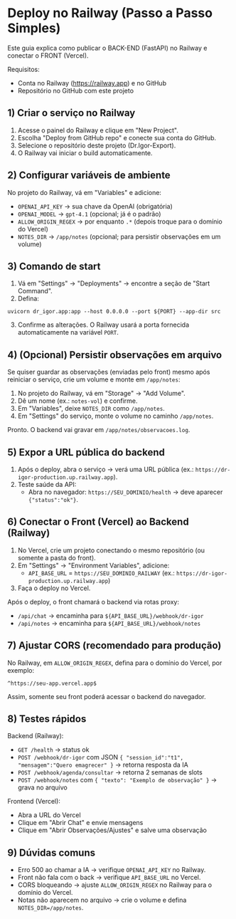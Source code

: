 # Deploy no Railway (Passo a Passo Simples)

Este guia explica como publicar o BACK-END (FastAPI) no Railway e conectar o FRONT (Vercel).

Requisitos:
- Conta no Railway (https://railway.app) e no GitHub
- Repositório no GitHub com este projeto

## 1) Criar o serviço no Railway

1. Acesse o painel do Railway e clique em "New Project".
2. Escolha "Deploy from GitHub repo" e conecte sua conta do GitHub.
3. Selecione o repositório deste projeto (Dr.Igor-Export).
4. O Railway vai iniciar o build automaticamente.

## 2) Configurar variáveis de ambiente

No projeto do Railway, vá em "Variables" e adicione:

- `OPENAI_API_KEY` → sua chave da OpenAI (obrigatória)
- `OPENAI_MODEL` → `gpt-4.1` (opcional; já é o padrão)
- `ALLOW_ORIGIN_REGEX` → por enquanto `.*` (depois troque para o domínio do Vercel)
- `NOTES_DIR` → `/app/notes` (opcional; para persistir observações em um volume)

## 3) Comando de start

1. Vá em "Settings" → "Deployments" → encontre a seção de "Start Command".
2. Defina:

```
uvicorn dr_igor.app:app --host 0.0.0.0 --port ${PORT} --app-dir src
```

3. Confirme as alterações. O Railway usará a porta fornecida automaticamente na variável `PORT`.

## 4) (Opcional) Persistir observações em arquivo

Se quiser guardar as observações (enviadas pelo front) mesmo após reiniciar o serviço, crie um volume e monte em `/app/notes`:

1. No projeto do Railway, vá em "Storage" → "Add Volume".
2. Dê um nome (ex.: `notes-vol`) e confirme.
3. Em "Variables", deixe `NOTES_DIR` como `/app/notes`.
4. Em "Settings" do serviço, monte o volume no caminho `/app/notes`.

Pronto. O backend vai gravar em `/app/notes/observacoes.log`.

## 5) Expor a URL pública do backend

1. Após o deploy, abra o serviço → verá uma URL pública (ex.: `https://dr-igor-production.up.railway.app`).
2. Teste saúde da API:
   - Abra no navegador: `https://SEU_DOMINIO/health` → deve aparecer `{"status":"ok"}`.

## 6) Conectar o Front (Vercel) ao Backend (Railway)

1. No Vercel, crie um projeto conectando o mesmo repositório (ou somente a pasta do front).
2. Em "Settings" → "Environment Variables", adicione:
   - `API_BASE_URL` = `https://SEU_DOMINIO_RAILWAY` (ex.: `https://dr-igor-production.up.railway.app`)
3. Faça o deploy no Vercel.

Após o deploy, o front chamará o backend via rotas proxy:
- `/api/chat` → encaminha para `${API_BASE_URL}/webhook/dr-igor`
- `/api/notes` → encaminha para `${API_BASE_URL}/webhook/notes`

## 7) Ajustar CORS (recomendado para produção)

No Railway, em `ALLOW_ORIGIN_REGEX`, defina para o domínio do Vercel, por exemplo:

```
^https://seu-app.vercel.app$
```

Assim, somente seu front poderá acessar o backend do navegador.

## 8) Testes rápidos

Backend (Railway):
- `GET /health` → status ok
- `POST /webhook/dr-igor` com JSON `{ "session_id":"t1", "mensagem":"Quero emagrecer" }` → retorna resposta da IA
- `POST /webhook/agenda/consultar` → retorna 2 semanas de slots
- `POST /webhook/notes` com `{ "texto": "Exemplo de observação" }` → grava no arquivo

Frontend (Vercel):
- Abra a URL do Vercel
- Clique em "Abrir Chat" e envie mensagens
- Clique em "Abrir Observações/Ajustes" e salve uma observação

## 9) Dúvidas comuns

- Erro 500 ao chamar a IA → verifique `OPENAI_API_KEY` no Railway.
- Front não fala com o back → verifique `API_BASE_URL` no Vercel.
- CORS bloqueando → ajuste `ALLOW_ORIGIN_REGEX` no Railway para o domínio do Vercel.
- Notas não aparecem no arquivo → crie o volume e defina `NOTES_DIR=/app/notes`.